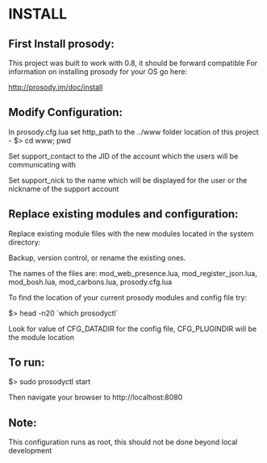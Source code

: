 INSTALL
===========


First Install prosody:
---------------------

This project was built to work with 0.8, it should be forward compatible
For information on installing prosody for your OS go here:

http://prosody.im/doc/install




Modify Configuration:
------------------------

In prosody.cfg.lua set http\_path to the ../www folder location of this project - $> cd www; pwd

Set support\_contact to the JID of the account which the users will be communicating with

Set support\_nick to the name which will be displayed for the user or the nickname of the support account


Replace existing modules and configuration:
------------------------
Replace existing module files with the new modules located in the system directory:

Backup, version control, or rename the existing ones.

The names of the files are: mod\_web\_presence.lua, mod\_register\_json.lua, mod\_bosh.lua, mod\_carbons.lua, prosody.cfg.lua

To find the location of your current prosody modules and config file try:

 $> head -n20 \`which prosodyctl\` 

Look for value of CFG\_DATADIR for the config file, CFG\_PLUGINDIR will be the module location




To run:
---------------------------

$> sudo prosodyctl start

Then navigate your browser to http://localhost:8080


Note:
----------------

This configuration runs as root, this should not be done beyond local development
